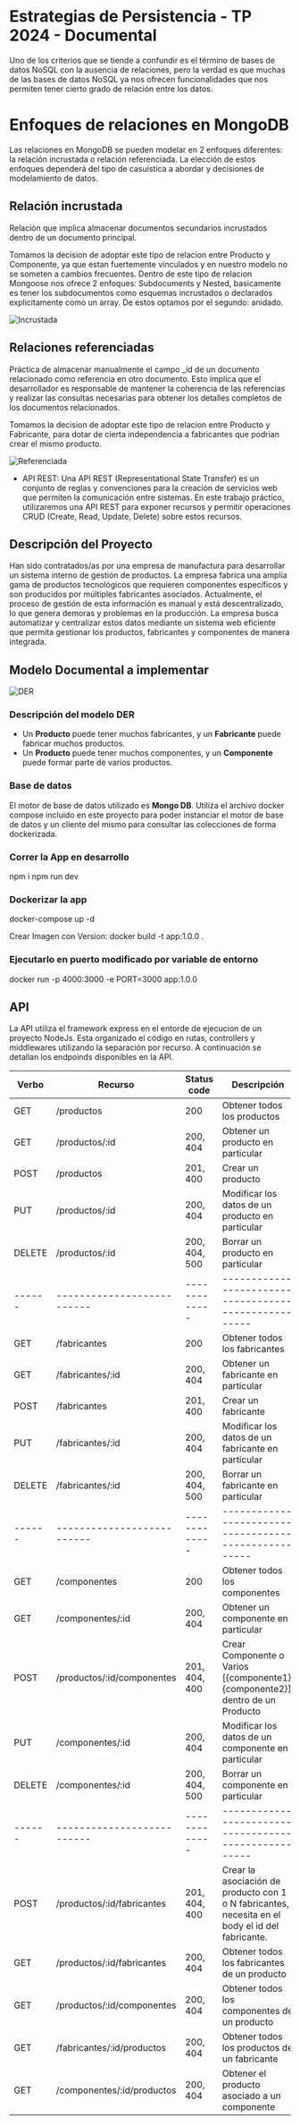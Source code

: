 # Estrategias de Persistencia - TP 2024 - Documental

Uno de los criterios que se tiende a confundir es el término de bases de datos NoSQL con la ausencia de relaciones, pero la verdad es que muchas de las bases de datos NoSQL ya nos ofrecen funcionalidades que nos permiten tener cierto grado de relación entre los datos.

# Enfoques de relaciones en MongoDB

Las relaciones en MongoDB se pueden modelar en 2 enfoques diferentes: la relación incrustada o relación referenciada. La elección de estos enfoques dependerá del tipo de casuística a abordar y decisiones de modelamiento de datos.

## Relación incrustada

Relación que implica almacenar documentos secundarios incrustados dentro de un documento principal.

Tomamos la decision de adoptar este tipo de relacion entre Producto y Componente, ya que estan fuertemente vinculados y en nuestro modelo no se someten a cambios frecuentes. Dentro de este tipo de relacion Mongoose nos ofrece 2 enfoques: Subdocuments y Nested, basicamente es tener los subdocumentos como esquemas incrustados o declarados explicitamente como un array. De estos optamos por el segundo: anidado.

![Incrustada](./img/Incrustada.png)

## Relaciones referenciadas

Práctica de almacenar manualmente el campo \_id de un documento relacionado como referencia en otro documento. Esto implica que el desarrollador es responsable de mantener la coherencia de las referencias y realizar las consultas necesarias para obtener los detalles completos de los documentos relacionados.

Tomamos la decision de adoptar este tipo de relacion entre Producto y Fabricante, para dotar de cierta independencia a fabricantes que podrian crear el mismo producto.

![Referenciada](./img/Referenciada.png)

- API REST:
  Una API REST (Representational State Transfer) es un conjunto de reglas y convenciones para la creación de servicios web que permiten la comunicación entre sistemas. En este trabajo práctico, utilizaremos una API REST para exponer recursos y permitir operaciones CRUD (Create, Read, Update, Delete) sobre estos recursos.

## Descripción del Proyecto

Han sido contratados/as por una empresa de manufactura para desarrollar un sistema interno de gestión de productos. La empresa fabrica una amplia gama de productos tecnológicos que requieren componentes específicos y son producidos por múltiples fabricantes asociados. Actualmente, el proceso de gestión de esta información es manual y está descentralizado, lo que genera demoras y problemas en la producción. La empresa busca automatizar y centralizar estos datos mediante un sistema web eficiente que permita gestionar los productos, fabricantes y componentes de manera integrada.

## Modelo Documental a implementar

![DER](./img/DER.png)

### Descripción del modelo DER

- Un **Producto** puede tener muchos fabricantes, y un **Fabricante** puede fabricar muchos productos.
- Un **Producto** puede tener muchos componentes, y un **Componente** puede formar parte de varios productos.

### Base de datos

El motor de base de datos utilizado es **Mongo DB**. Utiliza el archivo docker compose incluido en este proyecto para poder instanciar el motor de base de datos y un cliente del mismo para consultar las colecciones de forma dockerizada.

### Correr la App en desarrollo 

npm i
npm run dev

### Dockerizar la app

docker-compose up -d

Crear Imagen con Version: docker build -t app:1.0.0 .

### Ejecutarlo en puerto modificado por variable de entorno

docker run -p 4000:3000 -e PORT=3000 app:1.0.0

## API

 La API utiliza el framework express en el entorde de ejecucion de un proyecto NodeJs. Esta organizado el código en rutas, controllers y middlewares utilizando la separación por recurso. A continuación se detallan los endpoinds disponibles en la API.

| Verbo  | Recurso                    | Status code   | Descripción                                           |
| ------ | -------------------------- | ------------- | ----------------------------------------------------- |
| GET    | /productos                 | 200           | Obtener todos los productos                           |
| GET    | /productos/:id             | 200, 404      | Obtener un producto en particular                     |
| POST   | /productos                 | 201, 400      | Crear un producto                                     |
| PUT    | /productos/:id             | 200, 404      | Modificar los datos de un producto en particular      |
| DELETE | /productos/:id             | 200, 404, 500 | Borrar un producto en particular                      |
| ------ | -------------------------- | ------------- | ----------------------------------------------------- |
| GET    | /fabricantes               | 200           | Obtener todos los fabricantes                         |
| GET    | /fabricantes/:id           | 200, 404      | Obtener un fabricante en particular                   |
| POST   | /fabricantes               | 201, 400      | Crear un fabricante                                   |
| PUT    | /fabricantes/:id           | 200, 404      | Modificar los datos de un fabricante en particular    |
| DELETE | /fabricantes/:id           | 200, 404, 500 | Borrar un fabricante en particular           		      |
| ------ | -------------------------- | ------------- | ----------------------------------------------------- |
| GET    | /componentes               | 200           | Obtener todos los componentes                         |
| GET    | /componentes/:id           | 200, 404      | Obtener un componente en particular                   |
| POST   | /productos/:id/componentes | 201, 404, 400 | Crear Componente o Varios [{componente1},{componente2}] dentro de un Producto|
| PUT    | /componentes/:id           | 200, 404      | Modificar los datos de un componente en particular    |
| DELETE | /componentes/:id           | 200, 404, 500 | Borrar un componente en particular                    |
| ------ | -------------------------- | ------------- | ----------------------------------------------------- |
| POST   | /productos/:id/fabricantes | 201, 404, 400 | Crear la asociación de producto con 1 o N fabricantes, necesita en el body el id del fabricante. |
| GET    | /productos/:id/fabricantes | 200, 404      | Obtener todos los fabricantes de un producto          |
| GET    | /productos/:id/componentes | 200, 404      | Obtener todos los componentes de un producto          |
| GET    | /fabricantes/:id/productos | 200, 404      | Obtener todos los productos de un fabricante          |
| GET    | /componentes/:id/productos | 200, 404      | Obtener el producto asociado a un componente          |
